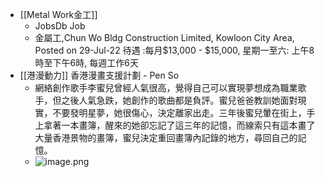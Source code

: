 - [[Metal Work金工]]
	- JobsDb Job
	- 金屬工,Chun Wo Bldg Construction Limited, Kowloon City Area, Posted on 29-Jul-22 待遇 :每月$13,000 - $15,000, 星期一至六: 上午8時至下午6時, 每週工作6天
- [[港漫動力]] 香港漫畫支援計劃 - Pen So
	- 網絡創作歌手李蜜兒曾經人氣很高，覺得自己可以實現夢想成為職業歌手，但之後人氣急跌，她創作的歌曲都是負評。蜜兒爸爸教訓她面對現實，不要發明星夢，她很傷心，決定離家出走。三年後蜜兒暈在街上，手上拿著一本畫簿，醒來的她卻忘記了這三年的記憶，而線索只有這本畫了大量香港景物的畫簿，蜜兒決定重回畫簿內記錄的地方，尋回自己的記憶。
	- ![image.png](../assets/image_1659280658281_0.png)